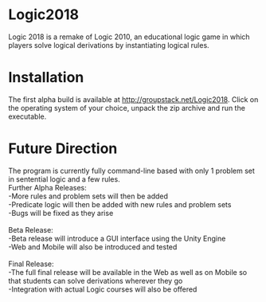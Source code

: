 # Logic2018
Logic 2018 is a remake of Logic 2010, an educational logic game in which players solve logical derivations by instantiating logical rules.

# Installation
The first alpha build is available at http://groupstack.net/Logic2018. Click on the operating system of your choice, unpack the zip archive and run the executable.

# Future Direction
The program is currently fully command-line based with only 1 problem set in sentential logic and a few rules.<br>
Further Alpha Releases:<br>
-More rules and problem sets will then be added<br>
-Predicate logic will then be added with new rules and problem sets<br>
-Bugs will be fixed as they arise<br>
<br>
Beta Release:<br>
-Beta release will introduce a GUI interface using the Unity Engine<br>
-Web and Mobile will also be introduced and tested<br>
<br>
Final Release:<br>
-The full final release will be available in the Web as well as on Mobile so that students can solve derivations wherever they go<br>
-Integration with actual Logic courses will also be offered
